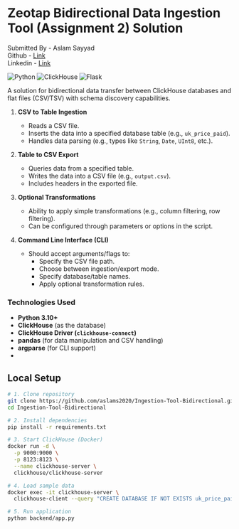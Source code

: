 # Zeotap Bidirectional Data Ingestion Tool (Assignment 2) Solution 

Submitted By - Aslam Sayyad
<br> 
Github - [Link](https://github.com/aslams2020)
<br> 
Linkedin - [Link](https://www.linkedin.com/in/aslamsayyad02/) 

![Python](https://img.shields.io/badge/Python-3.8+-blue)
![ClickHouse](https://img.shields.io/badge/ClickHouse-24.3-yellow)
![Flask](https://img.shields.io/badge/Flask-2.3-green)

A solution for bidirectional data transfer between ClickHouse databases and flat files (CSV/TSV) with schema discovery capabilities.

1. **CSV to Table Ingestion**
   - Reads a CSV file.
   - Inserts the data into a specified database table (e.g., `uk_price_paid`).
   - Handles data parsing (e.g., types like `String`, `Date`, `UInt8`, etc.).

2. **Table to CSV Export**
   - Queries data from a specified table.
   - Writes the data into a CSV file (e.g., `output.csv`).
   - Includes headers in the exported file.

3. **Optional Transformations**
   - Ability to apply simple transformations (e.g., column filtering, row filtering).
   - Can be configured through parameters or options in the script.

4. **Command Line Interface (CLI)**
   - Should accept arguments/flags to:
     - Specify the CSV file path.
     - Choose between ingestion/export mode.
     - Specify database/table names.
     - Apply optional transformation rules.


### Technologies Used
- **Python 3.10+**
- **ClickHouse** (as the database)
- **ClickHouse Driver (`clickhouse-connect`)**
- **pandas** (for data manipulation and CSV handling)
- **argparse** (for CLI support)
- 
## Local Setup

```bash
# 1. Clone repository
git clone https://github.com/aslams2020/Ingestion-Tool-Bidirectional.git
cd Ingestion-Tool-Bidirectional

# 2. Install dependencies
pip install -r requirements.txt

# 3. Start ClickHouse (Docker)
docker run -d \
  -p 9000:9000 \
  -p 8123:8123 \
  --name clickhouse-server \
  clickhouse/clickhouse-server

# 4. Load sample data
docker exec -it clickhouse-server \
  clickhouse-client --query "CREATE DATABASE IF NOT EXISTS uk_price_paid"

# 5. Run application
python backend/app.py

```


